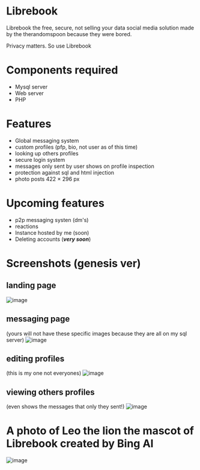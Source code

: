 # Librebook
Librebook the free, secure, not selling your data social media solution made by the therandomspoon because they were bored.

Privacy matters. So use Librebook

# Components required
- Mysql server
- Web server
- PHP

# Features
- Global messaging system
- custom profiles (pfp, bio, not user as of this time)
- looking up others profiles
- secure login system
- messages only sent by user shows on profile inspection
- protection against sql and html injection
- photo posts 422 × 296 px

# Upcoming features
- p2p messaging systen (dm's)
- reactions
- Instance hosted by me (soon)
- Deleting accounts (***very soon***)

# Screenshots (genesis ver)
## landing page
![image](https://github.com/therandomspoon/librebook/assets/107148755/1435c08d-c005-4d60-9841-a5d7b7e78a37)

## messaging page
(yours will not have these specific images because they are all on my sql server)
![image](https://github.com/therandomspoon/librebook/assets/107148755/16f9243c-dcd2-43c1-b44e-8e25187341f9)

## editing profiles
(this is my one not everyones)
![image](https://github.com/therandomspoon/librebook/assets/107148755/c7b8a187-e5f9-4551-8ead-10fdfb6b2c6a)

## viewing others profiles
(even shows the messages that only they sent!)
![image](https://github.com/therandomspoon/librebook/assets/107148755/2bb4005d-b166-44d6-bb1f-4e9cd9558dc1)

# A photo of Leo the lion the mascot of Librebook created by Bing AI
![image](https://github.com/therandomspoon/librebook/assets/107148755/c567fff8-e94e-4654-b4e4-fd920a9aa745)
